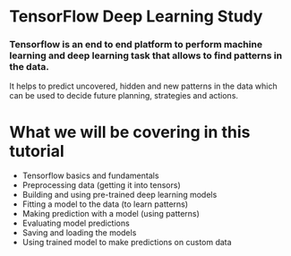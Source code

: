 # TensorFlow Deep Learning Study

### Tensorflow is an end to end platform to perform machine learning and deep learning task that allows to find patterns in the data. 
It helps to predict uncovered, hidden and new patterns in the data which can be used to decide future planning, strategies and actions.

# What we will be covering in this tutorial

* Tensorflow basics and fundamentals
* Preprocessing data (getting it into tensors)
* Building and using pre-trained deep learning models
* Fitting a model to the data (to learn patterns)
* Making prediction with a model (using patterns)
* Evaluating model predictions
* Saving and loading the models
* Using trained model to make predictions on custom data

